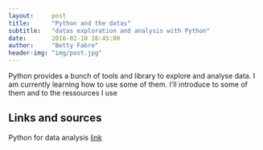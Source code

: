 ```yaml
---
layout:     post
title:      "Python and the datas"
subtitle:   "datas exploration and analysis with Python"
date:       2016-02-10 18:45:00
author:     "Betty Fabre"
header-img: "img/post.jpg"
---
```


<p> Python provides a bunch of tools and library to explore and analyse data. I am currently learning how to use some of them. I'll introduce to some of them and to the ressources I use </p>


<h2 class="section-heading">Links and sources</h2>

<p>Python for data analysis <a href=#>link</a></p>
